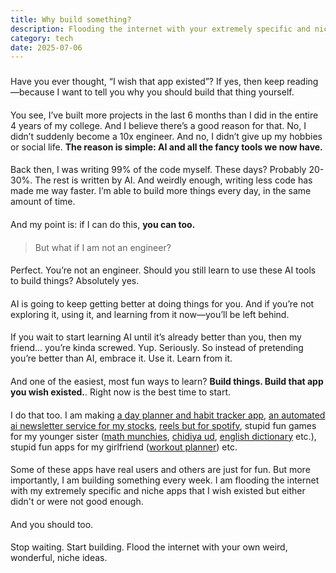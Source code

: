 ```yaml
---
title: Why build something?
description: Flooding the internet with your extremely specific and niche apps
category: tech
date: 2025-07-06
---
```


### 

Have you ever thought, “I wish that app existed”?
If yes, then keep reading—because I want to tell you why you should build that thing yourself.

####

You see, I’ve built more projects in the last 6 months than I did in the entire 4 years of my college. And I believe there’s a good reason for that.
No, I didn’t suddenly become a 10x engineer. And no, I didn’t give up my hobbies or social life.
**The reason is simple: AI and all the fancy tools we now have.**

####

Back then, I was writing 99% of the code myself. These days? Probably 20-30%.
The rest is written by AI.
And weirdly enough, writing less code has made me way faster. I’m able to build more things every day, in the same amount of time.

####

And my point is: if I can do this, **you can too.** 

####

> But what if I am not an engineer?

####

Perfect. You’re not an engineer. Should you still learn to use these AI tools to build things?
Absolutely yes.

####

AI is going to keep getting better at doing things for you. And if you’re not exploring it, using it, and learning from it now—you’ll be left behind.

####

If you wait to start learning AI until it’s already better than you, then my friend... you’re kinda screwed.
Yup. Seriously.
So instead of pretending you’re better than AI, embrace it. Use it. Learn from it.


####

And one of the easiest, most fun ways to learn? **Build things. Build that app you wish existed.**. Right now is the best time to start.

####

I do that too. I am making [a day planner and habit tracker app](https://play.google.com/store/apps/details?id=com.lumi.mobile), [an automated ai newsletter service for my stocks](https://stocksbrew.vercel.app/), [reels but for spotify](https://spotify-reels.netlify.app/), stupid fun games for my younger sister ([math munchies](https://taruntomar122.github.io/math-munchies/), [chidiya ud](https://taruntomar122.github.io/chidia-udd/), [english dictionary](https://taruntomar122.github.io/english-dictionary/) etc.), stupid fun apps for my girlfriend ([workout planner](https://taruntomar122.github.io/workout-planner/)) etc.

#### 

Some of these apps have real users and others are just for fun. But more importantly, I am building something every week. I am flooding the internet with my extremely specific and niche apps that I wish existed but either didn't or were not good enough.

####

And you should too.

####

Stop waiting. Start building.
Flood the internet with your own weird, wonderful, niche ideas.


